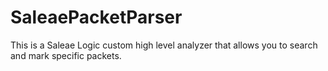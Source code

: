 # SaleaePacketParser
This is a Saleae Logic custom high level analyzer that allows you to search and mark specific packets.
